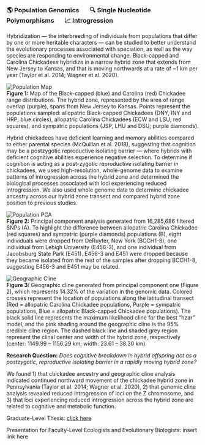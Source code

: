 ### 🌎 Population Genomics &nbsp; &nbsp; &nbsp; 🔍 Single Nucleotide Polymorphisms &nbsp; &nbsp; &nbsp; 📈 Introgression

Hybridization — the interbreeding of individuals from populations that differ by one or more heritable characters — can be studied to better understand the evolutionary processes associated with speciation, as well as the way species are responding to environmental change. Black-capped and Carolina Chickadees hybridize in a narrow hybrid zone that extends from New Jersey to Kansas, and that is moving northwards at a rate of ~1 km per year (Taylor et al. 2014; Wagner et al. 2020). 

![Population Map](https://github.com/kbfeldmann/WGS_chickadee_hybridization/assets/47021794/7da254e1-519b-4704-b11f-3acd3c02c8b0)  
**Figure 1:** Map of the Black-capped (blue) and Carolina (red) Chickadee range distributions. The hybrid zone, represented by the area of range overlap (purple), spans from New Jersey to Kansas. Points represent the populations sampled: allopatric Black-capped Chickadees (DNY, INY and HRP; blue circles), allopatric Carolina Chickadees (ECW and LSU; red squares), and sympatric populations (JSP, LHU and DSU; purple diamonds).

Hybrid chickadees have deficient learning and memory abilities compared to either parental species (McQuillan et al. 2018), suggesting that cognition may be a postzygotic reproductive isolating barrier — where hybrids with deficient cognitive abilities experience negative selection. To determine if cognition is acting as a post-zygotic reproductive isolating barrier in chickadees, we used high-resolution, whole-genome data to examine patterns of introgression across the hybrid zone and determined the biological processes associated with loci experiencing reduced introgression. We also used whole genome data to determine chickadee ancestry across our hybrid zone transect and compared hybrid zone position to previous studies.

![Population PCA](https://github.com/kbfeldmann/WGS_chickadee_hybridization/assets/47021794/10b08437-165c-417a-99f6-b17df213742d)  
**Figure 2:** Principal component analysis generated from 16,285,686 filtered SNPs (A). To highlight the difference between allopatric Carolina Chickadee (red squares) and sympatric (purple diamonds) populations (B), eight individuals were dropped from DeRuyter, New York (BCCH1-8), one individual from Lehigh University (E456-3), and one individual from Jacobsburg State Park (E451). E456-3 and E451 were dropped because they became isolated from the rest of the samples after dropping BCCH1-8, suggesting E456-3 and E451 may be related.

![Geographic Cline](https://github.com/kbfeldmann/WGS_chickadee_hybridization/assets/47021794/e3255552-992a-4280-a9c9-02325aaae40f)  
**Figure 3:** Geographic cline generated from principal component one (Figure 2), which represents 14.32% of the variation in the genomic data. Colored crosses represent the location of populations along the latitudinal transect (Red = allopatric Carolina Chickadee populations, Purple = sympatric populations, Blue = allopatric Black-capped Chickadee populations). The black solid line represents the maximum likelihood cline for the best “hzar” model, and the pink shading around the geographic cline is the 95% credible cline region. The dashed black line and shaded grey region represent the clinal center and width of the hybrid zone, respectively (center: 1149.99 – 1156.29 km; width: 23.61 – 38.30 km).

**Research Question:** *Does cognitive breakdown in hybrid offspring act as a postzygotic, reproductive isolating barrier in a rapidly moving hybrid zone?*

We found 1) that chickadee ancestry and geographic cline analysis indicated continued northward movement of the chickadee hybrid zone in Pennsylvania (Taylor et al. 2014; Wagner et al. 2020), 2) that genomic cline analysis revealed reduced introgression of loci on the Z chromosome, and 3) that loci experiencing reduced introgression across the hybrid zone are related to cognitive and metabolic function.



Graduate-Level Thesis: [click here](https://github.com/kbfeldmann/WGS_chickadee_hybridization/blob/main/Masters_Thesis.pdf)

Presentation for Faculty-Level Ecologists and Evolutionary Biologists: insert link here
